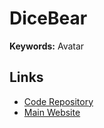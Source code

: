 # DiceBear

**Keywords:** Avatar

## Links

- [Code Repository](https://github.com/dicebear/dicebear)
- [Main Website](https://dicebear.com/)

<!--
https://avatars.dicebear.com/api/identicon/info@example.com.svg?background=%23fff&margin=25
-->

